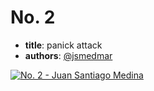 # No. 2

- **title**: panick attack
- **authors**: [@jsmedmar]

[![No. 2 - Juan Santiago Medina](http://img.youtube.com/vi/8Bamg0A0DRU/0.jpg)](http://www.youtube.com/watch?v=8Bamg0A0DRU "No. 2 - Juan Santiago Medina")

[@jsmedmar]: https://github.com/jsmedmar
